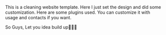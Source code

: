 This is a cleaning website template.  Here I just set the design and did some customization.  Here are some plugins used.  You can customize it with usage and contacts if you want.


So Guys, Let you idea build up👨‍💻😊
